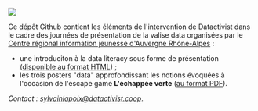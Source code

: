 ![](https://www.info-jeunes.fr/themes/crijtheme/images/logo/logo_auvergne_rhone_alpes.svg)

Ce dépôt Github contient les éléments de l'intervention de Datactivist dans le cadre des journées de présentation de la valise data organisées par le [Centre régional information jeunesse d'Auvergne Rhône-Alpes](https://www.info-jeunes.fr/) :
* une introduciton à la data literacy sous forme de présentation ([disponible au format HTML](https://datactivist.coop/crij_ara_dataliteracy/intro_dataliteracy/#4)) ;
* les trois posters "data" approfondissant les notions évoquées à l'occasion de l'escape game **L'échappée verte** ([au format PDF](https://github.com/datactivist/crij_aura_dataliteracy/tree/master/posters_data)).

*Contact : [sylvainlapoix@datactivist.coop](sylvainlapoix@datactivist.coop)*.